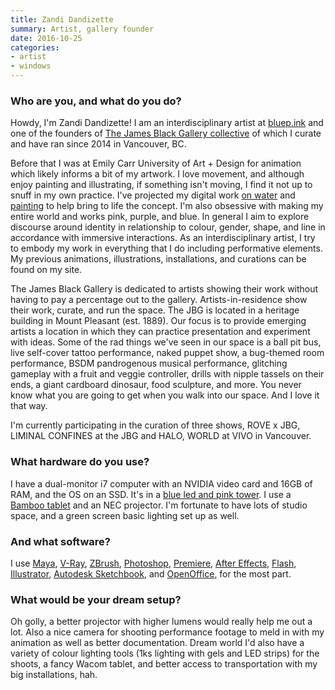 ```yaml
---
title: Zandi Dandizette
summary: Artist, gallery founder
date: 2016-10-25
categories:
- artist
- windows
---
```


### Who are you, and what do you do?

Howdy, I'm Zandi Dandizette! I am an interdisciplinary artist at [bluep.ink](http://www.bluep.ink/ "Zandi's website.") and one of the founders of [The James Black Gallery collective](http://www.thejamesblack.gallery/ "An art gallery in Vancouver.") of which I curate and have ran since 2014 in Vancouver, BC. 

Before that I was at Emily Carr University of Art + Design for animation which likely informs a bit of my artwork. I love movement, and although enjoy painting and illustrating, if something isn't moving, I find it not up to snuff in my own practice. I've projected my digital work [on water](https://www.instagram.com/p/BJ6wTK4DCh3/ "Zandi's Instagram photo of her water-projected artwork.") and [painting](https://www.instagram.com/p/6dNzYpzeow/ "Zandi's Instagram photo of her painting-projected artwork.") to help bring to life the concept. I'm also obsessive with making my entire world and works pink, purple, and blue. In general I aim to explore discourse around identity in relationship to colour, gender, shape, and line in accordance with immersive interactions. As an interdisciplinary artist, I try to embody my work in everything that I do including performative elements. My previous animations, illustrations, installations, and curations can be found on my site.

The James Black Gallery is dedicated to artists showing their work without having to pay a percentage out to the gallery. Artists-in-residence show their work, curate, and run the space. The JBG is located in a heritage building in Mount Pleasant (est. 1889). Our focus is to provide emerging artists a location in which they can practice presentation and experiment with ideas. Some of the rad things we've seen in our space is a ball pit bus, live self-cover tattoo performance, naked puppet show, a bug-themed room performance, BSDM pandrogenous musical performance, glitching gameplay with a fruit and veggie controller, drills with nipple tassels on their ends, a giant cardboard dinosaur, food sculpture, and more. You never know what you are going to get when you walk into our space. And I love it that way. 

I'm currently participating in the curation of three shows, ROVE x JBG, LIMINAL CONFINES at the JBG and HALO, WORLD at VIVO in Vancouver.

### What hardware do you use?

I have a dual-monitor i7 computer with an NVIDIA video card and 16GB of RAM, and the OS on an SSD. It's in a [blue led and pink tower](https://www.instagram.com/p/BDM8ThXTel1/). I use a [Bamboo tablet][bamboo] and an NEC projector. I'm fortunate to have lots of studio space, and a green screen basic lighting set up as well.

### And what software?

I use [Maya][], [V-Ray][], [ZBrush][], [Photoshop][], [Premiere][], [After Effects][after-effects], [Flash][], [Illustrator][], [Autodesk Sketchbook][sketchbook-pro], and [OpenOffice][], for the most part.

### What would be your dream setup?

Oh golly, a better projector with higher lumens would really help me out a lot. Also a nice camera for shooting performance footage to meld in with my animation as well as better documentation. Dream world I'd also have a variety of colour lighting tools (1ks lighting with gels and LED strips) for the shoots, a fancy Wacom tablet, and better access to transportation with my big installations, hah.

[after-effects]: https://www.adobe.com/products/aftereffects.html "Motion graphics and video editing software."
[bamboo]: https://www.wacom.com/en/us/bamboo "Smaller pen/multi-touch tablets."
[flash]: https://en.wikipedia.org/wiki/Adobe_Flash "A software and animation editor."
[illustrator]: https://www.adobe.com/products/illustrator.html "A vector graphics editor."
[maya]: http://web.archive.org/web/20221224070508/https://www.autodesk.com/products/maya/overview "3D animation software."
[openoffice]: http://www.openoffice.org/ "An open-source office suite."
[photoshop]: https://www.adobe.com/products/photoshop.html "A bitmap image editor."
[premiere]: https://www.adobe.com/products/premiere.html "A video editing suite."
[sketchbook-pro]: http://web.archive.org/web/20170616043728/https://www.autodesk.com/products/sketchbook-pro/overview "A drawing/illustration tool."
[v-ray]: https://en.wikipedia.org/wiki/V-Ray "A 3D rendering engine."
[zbrush]: http://pixologic.com/zbrush/ "3D digital painting and sculpture software."
